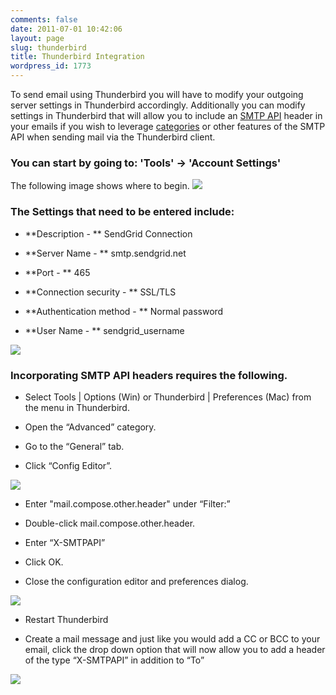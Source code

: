 ```yaml
---
comments: false
date: 2011-07-01 10:42:06
layout: page
slug: thunderbird
title: Thunderbird Integration
wordpress_id: 1773
---
```


To send email using Thunderbird you will have to modify your outgoing server settings in Thunderbird accordingly. Additionally you can modify settings in Thunderbird that will allow you to include an [SMTP API](/documentation/api/smtp-api/) header in your emails if you wish to leverage [categories](/documentation/delivery-metrics/categories/) or other features of the SMTP API when sending mail via the Thunderbird client. 



### You can start by going to: 'Tools' -> 'Account Settings'



The following image shows where to begin.
[![](http://docs.sendgrid.com/wp-content/uploads/2011/07/thunderbird_add.png)](http://docs.sendgrid.com/wp-content/uploads/2011/07/thunderbird_add.png)
  



### The Settings that need to be entered include:






  * **Description - ** SendGrid Connection


  * **Server Name - ** smtp.sendgrid.net


  * **Port - ** 465


  * **Connection security - ** SSL/TLS


  * **Authentication method - ** Normal password


  * **User Name - ** sendgrid_username


[![](http://docs.sendgrid.com/wp-content/uploads/2011/07/thunderbird_settings1.png)](http://docs.sendgrid.com/wp-content/uploads/2011/07/thunderbird_settings1.png)
  



### Incorporating SMTP API headers requires the following.






  * Select Tools | Options (Win) or Thunderbird | Preferences (Mac) from the menu in Thunderbird.


  * Open the “Advanced” category.


  * Go to the “General” tab.


  * Click “Config Editor”. 



[![](http://docs.sendgrid.com/wp-content/uploads/2011/07/thunderbird_advanced.png)](http://docs.sendgrid.com/wp-content/uploads/2011/07/thunderbird_advanced.png)

  





  * Enter "mail.compose.other.header" under “Filter:”


  * Double-click mail.compose.other.header.


  * Enter “X-SMTPAPI”


  * Click OK.


  * Close the configuration editor and preferences dialog.


[![](http://docs.sendgrid.com/wp-content/uploads/2011/07/thunderbird_header.png)](http://docs.sendgrid.com/wp-content/uploads/2011/07/thunderbird_header.png)

  





  * Restart Thunderbird


  * Create a mail message and just like you would add a CC or BCC to your email, click the drop down option that will now allow you to add a header of the type “X-SMTPAPI” in addition to “To”


[![](http://docs.sendgrid.com/wp-content/uploads/2011/07/thunderbird_compose.png)](http://docs.sendgrid.com/wp-content/uploads/2011/07/thunderbird_compose.png)
